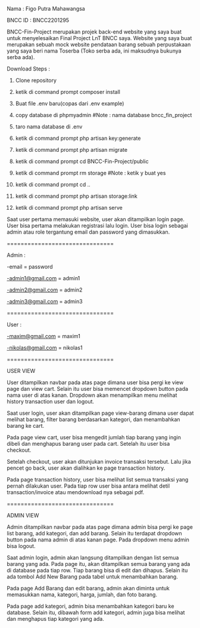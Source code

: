 Nama : Figo Putra Mahawangsa

BNCC ID : BNCC2201295

BNCC-Fin-Project merupakan projek back-end website yang saya buat untuk menyelesaikan Final Project LnT BNCC saya. Website yang saya buat merupakan sebuah mock website pendataan barang sebuah perpustakaan yang saya beri nama Toserba (Toko serba ada, ini maksudnya bukunya serba ada).

Download Steps :

1. Clone repository

2. ketik di command prompt composer install

3. Buat file .env baru(copas dari .env example)

4. copy database di phpmyadmin #Note : nama database bncc_fin_project

5. taro nama database di .env

6. ketik di command prompt php artisan key:generate

7. ketik di command prompt php artisan migrate

8. ketik di command prompt cd BNCC-Fin-Project/public

9. ketik di command prompt rm storage #Note : ketik y buat yes

10. ketik di command prompt cd ..

11. ketik di command prompt php artisan storage:link

12. ketik di command prompt php artisan serve

Saat user pertama memasuki website, user akan ditampilkan login page. User bisa pertama melakukan registrasi lalu login. User bisa login sebagai admin atau role tergantung email dan password yang dimasukkan.

===============================

Admin :

-email = password

-admin1@gmail.com = admin1

-admin2@gmail.com = admin2

-admin3@gmail.com = admin3

===============================

User :

-maxim@gmail.com = maxim1

-nikolas@gmail.com = nikolas1

===============================

USER VIEW

User ditampilkan navbar pada atas page dimana user bisa pergi ke view page dan view cart. Selain itu user bisa memencet dropdown button pada nama user di atas kanan. Dropdown akan menampilkan menu melihat history transaction user dan logout.

Saat user login, user akan ditampilkan page view-barang dimana user dapat melihat barang, filter barang berdasarkan kategori, dan menambahkan barang ke cart.

Pada page view cart, user bisa mengedit jumlah tiap barang yang ingin dibeli dan menghapus barang user pada cart. Setelah itu user bisa checkout.

Setelah checkout, user akan ditunjukan invoice transaksi tersebut. Lalu jika pencet go back, user akan dialihkan ke page transaction history.

Pada page transaction history, user bisa melihat list semua transaksi yang pernah dilakukan user. Pada tiap row user bisa antara melihat detil transaction/invoice atau mendownload nya sebagai pdf.

===============================

ADMIN VIEW

Admin ditampilkan navbar pada atas page dimana admin bisa pergi ke page list barang, add kategori, dan add barang. Selain itu terdapat dropdown button pada nama admin di atas kanan page. Pada dropdown menu admin bisa logout.

Saat admin login, admin akan langsung ditampilkan dengan list semua barang yang ada. Pada page itu, akan ditampilkan semua barang yang ada di database pada tiap row. Tiap barang bisa di edit dan dihapus. Selain itu ada tombol Add New Barang pada tabel untuk menambahkan barang.

Pada page Add Barang dan edit barang, admin akan diminta untuk memasukkan nama, kategori, harga, jumlah, dan foto barang. 

Pada page add kategori, admin bisa menambahkan kategori baru ke database. Selain itu, dibawah form add kategori, admin juga bisa melihat dan menghapus tiap kategori yang ada.
